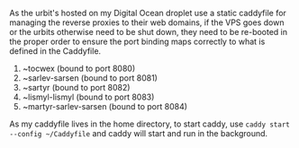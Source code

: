As the urbit's hosted on my Digital Ocean droplet use a static caddyfile for managing the reverse proxies to their web domains, if the VPS goes down or the urbits otherwise need to be shut down, they need to be re-booted in the proper order to ensure the port binding maps correctly to what is defined in the Caddyfile.
1. ~tocwex (bound to port 8080)
2. ~sarlev-sarsen (bound to port 8081)
3. ~sartyr (bound to port 8082)
4. ~lismyl-lismyl (bound to port 8083)
5. ~martyr-sarlev-sarsen (bound to port 8084)

As my caddyfile lives in the home directory, to start caddy, use `caddy start --config ~/Caddyfile` and caddy will start and run in the background.
